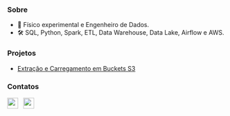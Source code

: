 ### Sobre
- 👋 Físico experimental e Engenheiro de Dados.
- 🛠️ SQL, Python, Spark, ETL, Data Warehouse, Data Lake, Airflow e AWS.

### Projetos
- [Extração e Carregamento em Buckets S3](https://github.com/odanilomachado/data_extraction_load_s3)

### Contatos
<p align='left'>
   <a href="https://www.linkedin.com/in/odanilomachado" target="_blank"><img height="25" src="https://img.shields.io/badge/LinkedIn-0077B5?style=for-the-badge&logo=linkedin&logoColor=white"></a>&nbsp;&nbsp;
<!-- <p align='left'> -->
<a href="mailto:danilomd18@gmail.com" target="_blank"><img height="25" src="https://img.shields.io/badge/Gmail-D14836?style=for-the-badge&logo=gmail&logoColor=white"></a>&nbsp;&nbsp;
